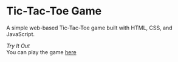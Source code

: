 


# Tic-Tac-Toe Game<br/>
A simple web-based Tic-Tac-Toe game built with HTML, CSS, and JavaScript.

*Try It Out*<br/>
You can play the game [here](https://xyves.github.io/tic-tac-toe/)
